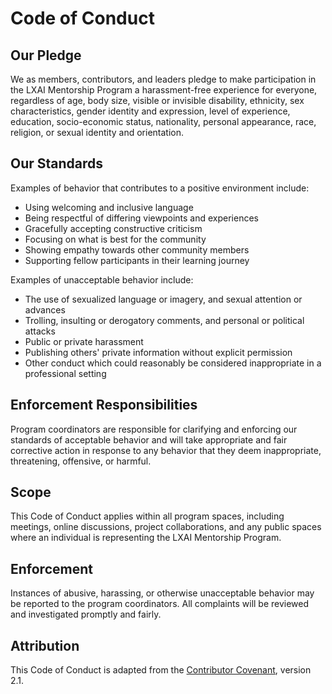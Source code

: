 # Code of Conduct

## Our Pledge

We as members, contributors, and leaders pledge to make participation in the LXAI Mentorship Program a harassment-free experience for everyone, regardless of age, body size, visible or invisible disability, ethnicity, sex characteristics, gender identity and expression, level of experience, education, socio-economic status, nationality, personal appearance, race, religion, or sexual identity and orientation.

## Our Standards

Examples of behavior that contributes to a positive environment include:

- Using welcoming and inclusive language
- Being respectful of differing viewpoints and experiences
- Gracefully accepting constructive criticism
- Focusing on what is best for the community
- Showing empathy towards other community members
- Supporting fellow participants in their learning journey

Examples of unacceptable behavior include:

- The use of sexualized language or imagery, and sexual attention or advances
- Trolling, insulting or derogatory comments, and personal or political attacks
- Public or private harassment
- Publishing others' private information without explicit permission
- Other conduct which could reasonably be considered inappropriate in a professional setting

## Enforcement Responsibilities

Program coordinators are responsible for clarifying and enforcing our standards of acceptable behavior and will take appropriate and fair corrective action in response to any behavior that they deem inappropriate, threatening, offensive, or harmful.

## Scope

This Code of Conduct applies within all program spaces, including meetings, online discussions, project collaborations, and any public spaces where an individual is representing the LXAI Mentorship Program.

## Enforcement

Instances of abusive, harassing, or otherwise unacceptable behavior may be reported to the program coordinators. All complaints will be reviewed and investigated promptly and fairly.

## Attribution

This Code of Conduct is adapted from the [Contributor Covenant](https://www.contributor-covenant.org/), version 2.1.